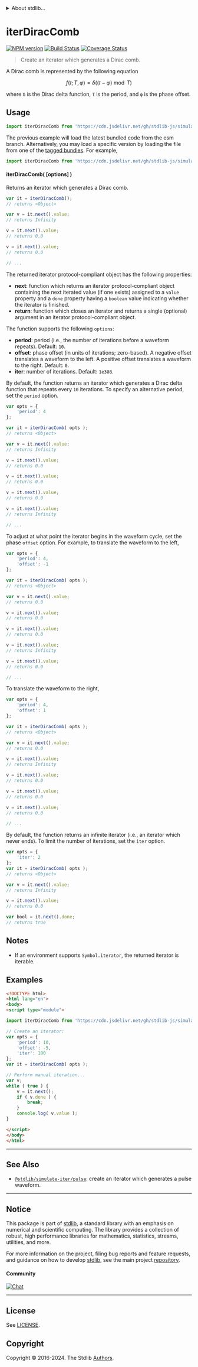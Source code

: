 <!--

@license Apache-2.0

Copyright (c) 2019 The Stdlib Authors.

Licensed under the Apache License, Version 2.0 (the "License");
you may not use this file except in compliance with the License.
You may obtain a copy of the License at

   http://www.apache.org/licenses/LICENSE-2.0

Unless required by applicable law or agreed to in writing, software
distributed under the License is distributed on an "AS IS" BASIS,
WITHOUT WARRANTIES OR CONDITIONS OF ANY KIND, either express or implied.
See the License for the specific language governing permissions and
limitations under the License.

-->


<details>
  <summary>
    About stdlib...
  </summary>
  <p>We believe in a future in which the web is a preferred environment for numerical computation. To help realize this future, we've built stdlib. stdlib is a standard library, with an emphasis on numerical and scientific computation, written in JavaScript (and C) for execution in browsers and in Node.js.</p>
  <p>The library is fully decomposable, being architected in such a way that you can swap out and mix and match APIs and functionality to cater to your exact preferences and use cases.</p>
  <p>When you use stdlib, you can be absolutely certain that you are using the most thorough, rigorous, well-written, studied, documented, tested, measured, and high-quality code out there.</p>
  <p>To join us in bringing numerical computing to the web, get started by checking us out on <a href="https://github.com/stdlib-js/stdlib">GitHub</a>, and please consider <a href="https://opencollective.com/stdlib">financially supporting stdlib</a>. We greatly appreciate your continued support!</p>
</details>

# iterDiracComb

[![NPM version][npm-image]][npm-url] [![Build Status][test-image]][test-url] [![Coverage Status][coverage-image]][coverage-url] <!-- [![dependencies][dependencies-image]][dependencies-url] -->

> Create an iterator which generates a Dirac comb.

<!-- Section to include introductory text. Make sure to keep an empty line after the intro `section` element and another before the `/section` close. -->

<section class="intro">

A Dirac comb is represented by the following equation

<!-- <equation class="equation" label="eq:dirac_comb" align="center" raw="f(t; T, \varphi) = \delta((t-\varphi) \bmod T)" alt="Equation for a Dirac comb."> -->

```math
f(t; T, \varphi) = \delta((t-\varphi) \bmod T)
```

<!-- <div class="equation" align="center" data-raw-text="f(t; T, \varphi) = \delta((t-\varphi) \bmod T)" data-equation="eq:dirac_comb">
    <img src="https://cdn.jsdelivr.net/gh/stdlib-js/stdlib@801be3f8c35f2e79fbcf9b6e38568479f6faa5f2/lib/node_modules/@stdlib/simulate/iter/dirac-comb/docs/img/equation_dirac_comb.svg" alt="Equation for a Dirac comb.">
    <br>
</div> -->

<!-- </equation> -->

where `δ` is the Dirac delta function, `T` is the period, and `φ` is the phase offset.

<!-- TODO: add a figure showing a Dirac comb -->

</section>

<!-- /.intro -->

<!-- Package usage documentation. -->



<section class="usage">

## Usage

```javascript
import iterDiracComb from 'https://cdn.jsdelivr.net/gh/stdlib-js/simulate-iter-dirac-comb@esm/index.mjs';
```
The previous example will load the latest bundled code from the esm branch. Alternatively, you may load a specific version by loading the file from one of the [tagged bundles](https://github.com/stdlib-js/simulate-iter-dirac-comb/tags). For example,

```javascript
import iterDiracComb from 'https://cdn.jsdelivr.net/gh/stdlib-js/simulate-iter-dirac-comb@v0.2.0-esm/index.mjs';
```

#### iterDiracComb( \[options] )

Returns an iterator which generates a Dirac comb.

```javascript
var it = iterDiracComb();
// returns <Object>

var v = it.next().value;
// returns Infinity

v = it.next().value;
// returns 0.0

v = it.next().value;
// returns 0.0

// ...
```

The returned iterator protocol-compliant object has the following properties:

-   **next**: function which returns an iterator protocol-compliant object containing the next iterated value (if one exists) assigned to a `value` property and a `done` property having a `boolean` value indicating whether the iterator is finished.
-   **return**: function which closes an iterator and returns a single (optional) argument in an iterator protocol-compliant object.

The function supports the following `options`:

-   **period**: period (i.e., the number of iterations before a waveform repeats). Default: `10`.
-   **offset**: phase offset (in units of iterations; zero-based). A negative offset translates a waveform to the left. A positive offset translates a waveform to the right. Default: `0`.
-   **iter**: number of iterations. Default: `1e308`.

By default, the function returns an iterator which generates a Dirac delta function that repeats every `10` iterations. To specify an alternative period, set the `period` option.

```javascript
var opts = {
    'period': 4
};

var it = iterDiracComb( opts );
// returns <Object>

var v = it.next().value;
// returns Infinity

v = it.next().value;
// returns 0.0

v = it.next().value;
// returns 0.0

v = it.next().value;
// returns 0.0

v = it.next().value;
// returns Infinity

// ...
```

To adjust at what point the iterator begins in the waveform cycle, set the phase `offset` option. For example, to translate the waveform to the left,

```javascript
var opts = {
    'period': 4,
    'offset': -1
};

var it = iterDiracComb( opts );
// returns <Object>

var v = it.next().value;
// returns 0.0

v = it.next().value;
// returns 0.0

v = it.next().value;
// returns 0.0

v = it.next().value;
// returns Infinity

v = it.next().value;
// returns 0.0

// ...
```

To translate the waveform to the right,

```javascript
var opts = {
    'period': 4,
    'offset': 1
};

var it = iterDiracComb( opts );
// returns <Object>

var v = it.next().value;
// returns 0.0

v = it.next().value;
// returns Infinity

v = it.next().value;
// returns 0.0

v = it.next().value;
// returns 0.0

v = it.next().value;
// returns 0.0

// ...
```

By default, the function returns an infinite iterator (i.e., an iterator which never ends). To limit the number of iterations, set the `iter` option.

```javascript
var opts = {
    'iter': 2
};
var it = iterDiracComb( opts );
// returns <Object>

var v = it.next().value;
// returns Infinity

v = it.next().value;
// returns 0.0

var bool = it.next().done;
// returns true
```

</section>

<!-- /.usage -->

<!-- Package usage notes. Make sure to keep an empty line after the `section` element and another before the `/section` close. -->

<section class="notes">

## Notes

-   If an environment supports `Symbol.iterator`, the returned iterator is iterable.

</section>

<!-- /.notes -->

<!-- Package usage examples. -->

<section class="examples">

## Examples

<!-- eslint no-undef: "error" -->

```html
<!DOCTYPE html>
<html lang="en">
<body>
<script type="module">

import iterDiracComb from 'https://cdn.jsdelivr.net/gh/stdlib-js/simulate-iter-dirac-comb@esm/index.mjs';

// Create an iterator:
var opts = {
    'period': 10,
    'offset': -5,
    'iter': 100
};
var it = iterDiracComb( opts );

// Perform manual iteration...
var v;
while ( true ) {
    v = it.next();
    if ( v.done ) {
        break;
    }
    console.log( v.value );
}

</script>
</body>
</html>
```

</section>

<!-- /.examples -->

<!-- Section to include cited references. If references are included, add a horizontal rule *before* the section. Make sure to keep an empty line after the `section` element and another before the `/section` close. -->

<section class="references">

</section>

<!-- /.references -->

<!-- Section for related `stdlib` packages. Do not manually edit this section, as it is automatically populated. -->

<section class="related">

* * *

## See Also

-   <span class="package-name">[`@stdlib/simulate-iter/pulse`][@stdlib/simulate/iter/pulse]</span><span class="delimiter">: </span><span class="description">create an iterator which generates a pulse waveform.</span>

</section>

<!-- /.related -->

<!-- Section for all links. Make sure to keep an empty line after the `section` element and another before the `/section` close. -->


<section class="main-repo" >

* * *

## Notice

This package is part of [stdlib][stdlib], a standard library with an emphasis on numerical and scientific computing. The library provides a collection of robust, high performance libraries for mathematics, statistics, streams, utilities, and more.

For more information on the project, filing bug reports and feature requests, and guidance on how to develop [stdlib][stdlib], see the main project [repository][stdlib].

#### Community

[![Chat][chat-image]][chat-url]

---

## License

See [LICENSE][stdlib-license].


## Copyright

Copyright &copy; 2016-2024. The Stdlib [Authors][stdlib-authors].

</section>

<!-- /.stdlib -->

<!-- Section for all links. Make sure to keep an empty line after the `section` element and another before the `/section` close. -->

<section class="links">

[npm-image]: http://img.shields.io/npm/v/@stdlib/simulate-iter-dirac-comb.svg
[npm-url]: https://npmjs.org/package/@stdlib/simulate-iter-dirac-comb

[test-image]: https://github.com/stdlib-js/simulate-iter-dirac-comb/actions/workflows/test.yml/badge.svg?branch=v0.2.0
[test-url]: https://github.com/stdlib-js/simulate-iter-dirac-comb/actions/workflows/test.yml?query=branch:v0.2.0

[coverage-image]: https://img.shields.io/codecov/c/github/stdlib-js/simulate-iter-dirac-comb/main.svg
[coverage-url]: https://codecov.io/github/stdlib-js/simulate-iter-dirac-comb?branch=main

<!--

[dependencies-image]: https://img.shields.io/david/stdlib-js/simulate-iter-dirac-comb.svg
[dependencies-url]: https://david-dm.org/stdlib-js/simulate-iter-dirac-comb/main

-->

[chat-image]: https://img.shields.io/gitter/room/stdlib-js/stdlib.svg
[chat-url]: https://app.gitter.im/#/room/#stdlib-js_stdlib:gitter.im

[stdlib]: https://github.com/stdlib-js/stdlib

[stdlib-authors]: https://github.com/stdlib-js/stdlib/graphs/contributors

[umd]: https://github.com/umdjs/umd
[es-module]: https://developer.mozilla.org/en-US/docs/Web/JavaScript/Guide/Modules

[deno-url]: https://github.com/stdlib-js/simulate-iter-dirac-comb/tree/deno
[deno-readme]: https://github.com/stdlib-js/simulate-iter-dirac-comb/blob/deno/README.md
[umd-url]: https://github.com/stdlib-js/simulate-iter-dirac-comb/tree/umd
[umd-readme]: https://github.com/stdlib-js/simulate-iter-dirac-comb/blob/umd/README.md
[esm-url]: https://github.com/stdlib-js/simulate-iter-dirac-comb/tree/esm
[esm-readme]: https://github.com/stdlib-js/simulate-iter-dirac-comb/blob/esm/README.md
[branches-url]: https://github.com/stdlib-js/simulate-iter-dirac-comb/blob/main/branches.md

[stdlib-license]: https://raw.githubusercontent.com/stdlib-js/simulate-iter-dirac-comb/main/LICENSE

<!-- <related-links> -->

[@stdlib/simulate/iter/pulse]: https://github.com/stdlib-js/simulate-iter-pulse/tree/esm

<!-- </related-links> -->

</section>

<!-- /.links -->
